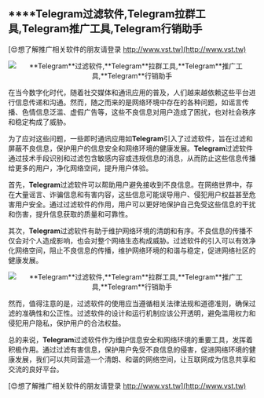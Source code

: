 ## ****Telegram**过滤软件,**Telegram**拉群工具,**Telegram**推广工具,**Telegram**行销助手**

[😍想了解推广相关软件的朋友请登录 http://www.vst.tw](http://www.vst.tw)

 <center><img src="https://vst.tw/MP4/tuiguang/png/0.png" alt="**Telegram**过滤软件,**Telegram**拉群工具,**Telegram**推广工具,**Telegram**行销助手"></center>

在当今数字化时代，随着社交媒体和通讯应用的普及，人们越来越依赖这些平台进行信息传递和沟通。然而，随之而来的是网络环境中存在的各种问题，如谣言传播、色情信息泛滥、虚假广告等，这些不良信息对用户造成了困扰，也对社会秩序和稳定构成了威胁。

为了应对这些问题，一些即时通讯应用如**Telegram**引入了过滤软件，旨在过滤和屏蔽不良信息，保护用户的信息安全和网络环境的健康发展。**Telegram**过滤软件通过技术手段识别和过滤包含敏感内容或违规信息的消息，从而防止这些信息传播给更多的用户，净化网络空间，提升用户体验。

首先，**Telegram**过滤软件可以帮助用户避免接收到不良信息。在网络世界中，存在大量谣言、诈骗信息和有害内容，这些信息可能误导用户、侵犯用户权益甚至危害用户安全。通过过滤软件的作用，用户可以更好地保护自己免受这些信息的干扰和伤害，提升信息获取的质量和可靠性。

其次，**Telegram**过滤软件有助于维护网络环境的清朗和有序。不良信息的传播不仅会对个人造成影响，也会对整个网络生态构成威胁。过滤软件的引入可以有效净化网络空间，阻止不良信息的传播，维护网络环境的和谐与稳定，促进网络社区的健康发展。

 <center><img src="https://vst.tw/MP4/tuiguang/png/4.png" alt="**Telegram**过滤软件,**Telegram**拉群工具,**Telegram**推广工具,**Telegram**行销助手"></center>

然而，值得注意的是，过滤软件的使用应当遵循相关法律法规和道德准则，确保过滤的准确性和公正性。过滤软件的设计和运行机制应该公开透明，避免滥用权力和侵犯用户隐私，保护用户的合法权益。

总的来说，**Telegram**过滤软件作为维护信息安全和网络环境的重要工具，发挥着积极作用。通过过滤有害信息，保护用户免受不良信息的侵害，促进网络环境的健康发展，我们可以共同营造一个清朗、和谐的网络空间，让互联网成为信息共享和交流的良好平台。

[😍想了解推广相关软件的朋友请登录 http://www.vst.tw](http://www.vst.tw)



